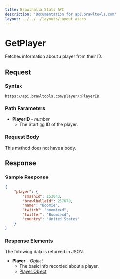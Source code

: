 ```yaml
---
title: Brawlhalla Stats API
description: 'Documentation for api.brawltools.com'
layout: ../../../layouts/Layout.astro
---
```


# GetPlayer

Fetches information about a player from their ID.

## Request

### Syntax

```https://api.brawltools.com/player/:PlayerID```

### Path Parameters

- **PlayerID** - *number*
	- The Start.gg ID of the player.

### Request Body

This method does not have a body.

## Response

### Sample Response

```json
{
    "player": {
        "smashId": 153043,
        "brawlhallaId": 257670,
        "name": "Boomie",
        "twitch": "boomiexd",
        "twitter": "Boomiexd",
        "country": "United States"
    }
}
```

### Response Elements

The following data is returned in JSON.	

- **Player** - *Object*
	- The basic info recorded about a player.
	- <a href="../../datatypes/player">Player Object</a>
